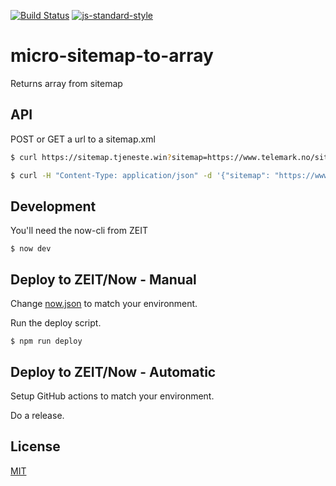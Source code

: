 [![Build Status](https://travis-ci.org/telemark/micro-sitemap-to-array.svg?branch=master)](https://travis-ci.org/telemark/micro-sitemap-to-array)
[![js-standard-style](https://img.shields.io/badge/code%20style-standard-brightgreen.svg?style=flat)](https://github.com/feross/standard)

# micro-sitemap-to-array

Returns array from sitemap

## API

POST or GET a url to a sitemap.xml

```bash
$ curl https://sitemap.tjeneste.win?sitemap=https://www.telemark.no/sitemap.xml
```

```bash
$ curl -H "Content-Type: application/json" -d '{"sitemap": "https://www.telemark.no/sitemap.xml"}' https://sitemap.tjeneste.win
```

## Development

You'll need the now-cli from ZEIT

```
$ now dev
```

## Deploy to ZEIT/Now - Manual

Change [now.json](now.json) to match your environment.

Run the deploy script.

```
$ npm run deploy
```

## Deploy to ZEIT/Now - Automatic

Setup GitHub actions to match your environment.

Do a release.

## License

[MIT](LICENSE)

